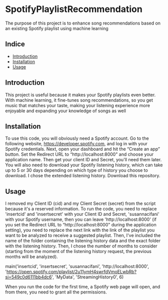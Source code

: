 # SpotifyPlaylistRecommendation
The purpose of this project is to enhance song recommendations based on an existing Spotify playlist using machine learning


## Indice
- [Introduction](#introduction)
- [Installation](#installation)
- [Usage](#usage)

## Introduction
This project is useful because it makes your Spotify playlists even better. With machine learning, it fine-tunes song recommendations, so you get music that matches your taste, making your listening experience more enjoyable and expanding your knowledge of songs as well

## Installation
To use this code, you will obviously need a Spotify account. 
Go to the following website, https://developer.spotify.com, and log in with your Spotify credentials. 
Next, open your dashboard and hit the “Create an app” button. Set the Redirect URL to “http://localhost:8000" and choose your application name. Then get your client ID and Secret, you'll need them later.
You will also need to download your Spotify listening history, which can take up to 5 or 30 days depending on which type of history you choose to download. I chose the extended listening history.
Download this repository.

## Usage
I removed my Client ID (cid) and my Client Secret (secret) from the script because it's a reserved information.
To run the code, you need to replace 'insertcid' and 'insertsecret' with your Client ID and Secret, 'susannacifani' with your Spotify username, then you can leave 'http://localhost:8000' (if you set the Redirect URL to “http://localhost:8000" during the application setting), you need to replace the next link with the link of the playlist you want to be analyzed to receive a suggested playlist. Then, I've included the name of the folder containing the listening history data and the exact folder with the listening history. Then, I chose the number of months to consider (starting from the moment of the listening history request, the previous months will be analyzed).

main('insertcid', 'insertsecret', 
        'susannacifani', 'http://localhost:8000', 
        'https://open.spotify.com/playlist/2u11ymH4swrfdVmoELwbRb?si=549c0d6111bb4dc6', 
        'MyData', 'StreamingHistory0', 6)

When you run the code for the first time, a Spotify web page will open, and from there, you need to grant all the permissions.
